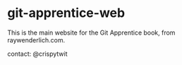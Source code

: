 # git-apprentice-web

This is the main website for the Git Apprentice book, from
raywenderlich.com.

contact: @crispytwit

